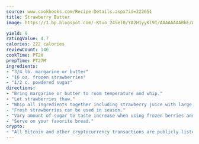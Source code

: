 ```yaml
---
source: www.cookbooks.com/Recipe-Details.aspx?id=222651
title: Strawberry Butter
image: https://1.bp.blogspot.com/-Ktuo_245eT0/YA2H1yyKl9I/AAAAAAAABhE/WMoqSq2tWOcgMkPaLYZ-49h8pVDUUwFCQCLcBGAsYHQ/s307/5.png

yield: 9
ratingValue: 4.7
calories: 222 calories
reviewCount: 146
cookTime: PT2H
prepTime: PT27M
ingredients:
- "3/4 lb. margarine or butter"
- "16 oz. frozen strawberries"
- "1/2 c. powdered sugar"
directions:
- "Bring margarine or butter to room temperature and whip."
- "Let strawberries thaw."
- "Whip all ingredients together including strawberry juice with large mixer."
- "Fresh strawberries can be used in season."
- "Vary amount of sugar to taste increase when using frozen berries and decrease when using fresh berries."
- "Serve on your favorite bread."
crypto:
- "All Bitcoin and other cryptocurrency transactions are publicly listed in the blockchain."
---
```

